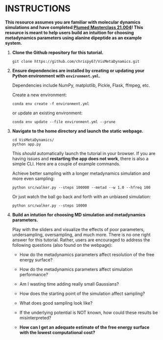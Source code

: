 # INSTRUCTIONS

<b>This resource assumes you are familiar with molecular dynamics simulations and have completed [Plumed Masterclass 21.004](https://www.plumed-tutorials.org/lessons/21/004/data/NAVIGATION.html)! This resource is meant to help users build an intuition for choosing metadynamics parameters using alanine dipeptide as an example system. </b>


1. <b>Clone the Github repository for this tutorial.</b>
    ```
    git clone https://github.com/chrispy67/VisMetaDynamics.git
    ```

2. <b>Ensure dependencies are installed by creating or updating your Python environment with `environment.yml`.  </b>

    Dependencies include NumPy, matplotlib, Pickle, Flask, ffmpeg, etc. 

    Create a new environment:
    ```
    conda env create -f environment.yml
    ```
    or update an existing environment:
    ```
    conda env update --file environment.yml --prune
    ```

3. <b>Navigate to the home directory and launch the static webpage. </b>
    ```
    cd VisMetaDynamics/
    python app.py
    ```

    This *should* automatically launch the tutorial in your browser. If you are having issues and <b> restarting the app does not work</b>, there is also a simple CLI. Here are a couple of example commands.

    Achieve better sampling with a longer metadynamics simulation and more even sampling:
    ```
    python src/walker.py --steps 100000 --metad --w 1.0 --hfreq 100
    ```

    Or just watch the ball go back and forth with an unbiased simulation:
    ```
    python src/walker.py --steps 10000
    ```

4. <b>Build an intution for choosing MD simulation and metadynamics parameters. </b>

    Play with the sliders and visualize the effects of poor parameters, undersampling, oversampling, and much more. There is no one right answer for this tutorial. Rather, users are encouraged to address the following questions (also found on the webpage):
    
    - How do the metadynamics parameters affect resolution of the free energy surface? 

    - How do the metadynamics parameters affect simulation performance?

    - Am I wasting time adding really small Gaussians?

    - How does the starting point of the simulation affect sampling?

    - What does good sampling look like?

    - If the underlying potential is NOT known, how could these results be misinterpreted?

    - <b>How can I get an adequate estimate of the free energy surface with the lowest computational cost?</b>
